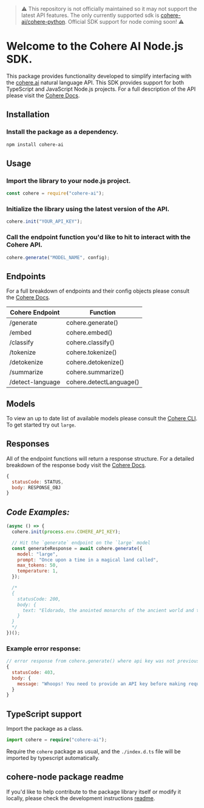 
> ⚠️ This repository is not officially maintained so it may not support the latest API features. The only currently supported sdk is [cohere-ai/cohere-python](https://github.com/cohere-ai/cohere-python). Official SDK support for node coming soon! ⚠️

# Welcome to the Cohere AI Node.js SDK.

This package provides functionality developed to simplify interfacing with the [cohere.ai](https://cohere.ai) natural language API. This SDK provides support for both TypeScript and JavaScript Node.js projects. For a full description of the API please visit the [Cohere Docs](https://docs.cohere.ai/).

## Installation

### Install the package as a dependency.

```bash
npm install cohere-ai
```

## Usage

### Import the library to your node.js project.

```js
const cohere = require("cohere-ai");
```

### Initialize the library using the latest version of the API.

```js
cohere.init("YOUR_API_KEY");
```

### Call the endpoint function you'd like to hit to interact with the Cohere API.

```js
cohere.generate("MODEL_NAME", config);
```

## Endpoints

For a full breakdown of endpoints and their config objects please consult the [Cohere Docs](https://docs.cohere.ai/).

| Cohere Endpoint  | Function                |
| ---------------- | ----------------------- |
| /generate        | cohere.generate()       |
| /embed           | cohere.embed()          |
| /classify        | cohere.classify()       |
| /tokenize        | cohere.tokenize()       |
| /detokenize      | cohere.detokenize()     |
| /summarize       | cohere.summarize()      |
| /detect-language | cohere.detectLanguage() |

## Models

To view an up to date list of available models please consult the [Cohere CLI](https://docs.cohere.ai/command/). To get started try out `large`.

## Responses

All of the endpoint functions will return a response structure. For a detailed breakdown of the response body visit the [Cohere Docs](https://docs.cohere.ai/).

```js
{
  statusCode: STATUS,
  body: RESPONSE_OBJ
}
```

## _Code Examples:_

```js
(async () => {
  cohere.init(process.env.COHERE_API_KEY);

  // Hit the `generate` endpoint on the `large` model
  const generateResponse = await cohere.generate({
    model: "large",
    prompt: "Once upon a time in a magical land called",
    max_tokens: 50,
    temperature: 1,
  });

  /*
  {
    statusCode: 200,
    body: {
      text: "Eldorado, the anointed monarchs of the ancient world and the ruling family were divided into three kingdoms, each of which was ruled by an individual leader."
    }
  }
  */
})();
```

### Example error response:

```js
// error response from cohere.generate() where api key was not previously provided.
{
  statusCode: 403,
  body: {
    message: "Whoops! You need to provide an API key before making requests. Try cohere.init(YOUR_KEY)."
  }
}

```

## TypeScript support

Import the package as a class.

```ts
import cohere = require("cohere-ai");
```

Require the `cohere` package as usual, and the `./index.d.ts` file will be imported by typescript automatically.

## cohere-node package readme

If you'd like to help contribute to the package library itself or modify it locally, please check the development instructions [readme](https://github.com/cohere-ai/cohere-node/blob/main/DEV.md).
